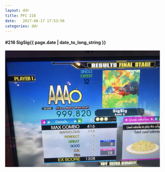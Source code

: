 ```yaml
---
layout: ddr
title: PFC 216
date:   2017-08-17 17:53:56
categories: ddr
---
```


#### **#216** SigSig<span class="pull-right">{{ page.date | date_to_long_string }}</span>
![](/images/pfc/216_SigSig.jpg)
